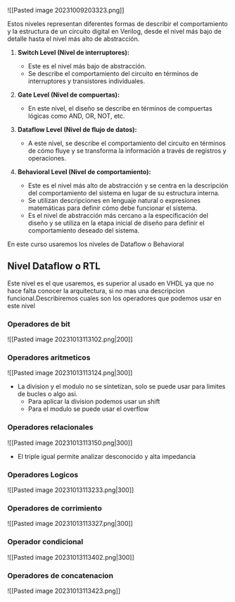 
![[Pasted image 20231009203323.png]]

 Estos niveles representan diferentes formas de describir el comportamiento y la estructura de un circuito digital en Verilog, desde el nivel más bajo de detalle hasta el nivel más alto de abstracción.

1. **Switch Level (Nivel de interruptores):**
   - Este es el nivel más bajo de abstracción.
   - Se describe el comportamiento del circuito en términos de interruptores y transistores individuales.
2. **Gate Level (Nivel de compuertas):**
   - En este nivel, el diseño se describe en términos de compuertas lógicas como AND, OR, NOT, etc.

3. **Dataflow Level (Nivel de flujo de datos):**
   - A este nivel, se describe el comportamiento del circuito en términos de cómo fluye y se transforma la información a través de registros y operaciones.

4. **Behavioral Level (Nivel de comportamiento):**
   - Este es el nivel más alto de abstracción y se centra en la descripción del comportamiento del sistema en lugar de su estructura interna.
   - Se utilizan descripciones en lenguaje natural o expresiones matemáticas para definir cómo debe funcionar el sistema.
   - Es el nivel de abstracción más cercano a la especificación del diseño y se utiliza en la etapa inicial de diseño para definir el comportamiento deseado del sistema.


En este curso usaremos los niveles de Dataflow o Behavioral



## Nivel Dataflow o RTL
Este nivel es el que usaremos, es superior al usado en VHDL ya que no hace falta conocer la arquitectura, si no mas una descripcion funcional.Describiremos cuales son los operadores que podemos usar en este nivel

### Operadores de bit
![[Pasted image 20231013113102.png|200]]
### Operadores aritmeticos
![[Pasted image 20231013113124.png|300]]
- La division y el modulo no se sintetizan, solo se puede usar para limites de bucles o algo asi.
	- Para aplicar la division podemos usar un shift
	- Para el modulo se puede usar el overflow
### Operadores relacionales
![[Pasted image 20231013113150.png|300]]
- El triple igual permite analizar desconocido y alta impedancia

### Operadores Logicos
![[Pasted image 20231013113233.png|300]]



### Operadores de corrimiento
![[Pasted image 20231013113327.png|300]]


### Operador condicional
![[Pasted image 20231013113402.png|300]]


### Operadores de concatenacion
![[Pasted image 20231013113423.png]]